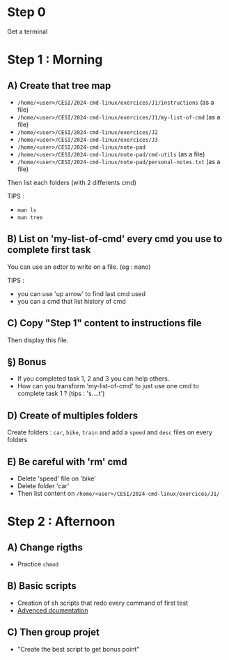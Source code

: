 # Step 0

Get a terminal


# Step 1 : Morning

## A) Create that tree map

* `/home/<user>/CESI/2024-cmd-linux/exercices/J1/instructions` (as a file)
* `/home/<user>/CESI/2024-cmd-linux/exercices/J1/my-list-of-cmd` (as a file)
* `/home/<user>/CESI/2024-cmd-linux/exercices/J2`
* `/home/<user>/CESI/2024-cmd-linux/exercices/J3`
* `/home/<user>/CESI/2024-cmd-linux/note-pad`
* `/home/<user>/CESI/2024-cmd-linux/note-pad/cmd-utils` (as a file)
* `/home/<user>/CESI/2024-cmd-linux/note-pad/personal-notes.txt` (as a file)

Then list each folders (with 2 differents cmd)

TIPS :
* `man ls`
* `man tree`


## B) List on 'my-list-of-cmd' every cmd you use to complete first task

You can use an edtor to write on a file. (eg : nano)

TIPS :
* you can use 'up arrow' to find last cmd used
* you can a cmd that list history of cmd


## C) Copy "Step 1" content to instructions file

Then display this file.

## §) Bonus

* If you completed task 1, 2 and 3 you can help others.
* How can you transform 'my-list-of-cmd' to just use one cmd to complete task 1 ? (tips : 's....t')

## D) Create of multiples folders

Create folders : `car`, `bike`, `train` and add a `speed` and `desc` files on every folders

## E) Be careful with 'rm' cmd

* Delete 'speed' file on 'bike'
* Delete folder 'car'
* Then list content on `/home/<user>/CESI/2024-cmd-linux/exercices/J1/`

# Step 2 : Afternoon

## A) Change rigths

* Practice `chmod`

## B) Basic scripts

* Creation of sh scripts that redo every command of first test
* [Advenced dcumentation](https://discord.com/channels/1281267241178103838/1294212268325605387/1294264609946996797)

## C) Then group projet

* "Create the best script to get bonus point"
